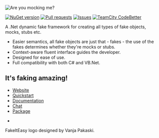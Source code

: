 ![Are you mocking me?](http://fakeiteasy.github.io/img/fakeiteasy_logo_256.png)

[![NuGet version](https://img.shields.io/nuget/v/FakeItEasy.svg?style=flat-square)](https://www.nuget.org/packages/FakeItEasy)
[![Pull requests](http://issuestats.com/github/FakeItEasy/FakeItEasy/badge/pr?style=flat-square)](http://issuestats.com/github/FakeItEasy/FakeItEasy)
[![Issues](http://issuestats.com/github/FakeItEasy/FakeItEasy/badge/issue?style=flat-square)](http://issuestats.com/github/FakeItEasy/FakeItEasy)
[![TeamCity CodeBetter](https://img.shields.io/teamcity/codebetter/bt929.svg?style=flat-square)](http://teamcity.codebetter.com/viewType.html?buildTypeId=bt929)

A .Net dynamic fake framework for creating all types of fake objects, mocks, stubs etc.

* Easier semantics, all fake objects are just that - fakes - the use of the fakes determines whether they're mocks or stubs.
* Context-aware fluent interface guides the developer.
* Designed for ease of use.
* Full compatibility with both C# and VB.Net.

## It's faking amazing!

* [Website](http://fakeiteasy.github.io/)
* [Quickstart](http://fakeiteasy.readthedocs.io/en/stable/quickstart/)
* [Documentation](http://fakeiteasy.readthedocs.io/en/stable/)
* [Chat](https://gitter.im/FakeItEasy/FakeItEasy)
* [Package](https://nuget.org/packages/FakeItEasy "FakeItEasy on NuGet")

-
FakeItEasy logo designed by Vanja Pakaski.
